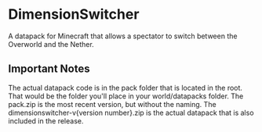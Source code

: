 # DimensionSwitcher
A datapack for Minecraft that allows a spectator to switch between the Overworld and the Nether.
## Important Notes
The actual datapack code is in the pack folder that is located in the root. That would be the folder you'll place in your world/datapacks folder.
The pack.zip is the most recent version, but without the naming.
The dimensionswitcher-v{version number}.zip is the actual datapack that is also included in the release.
